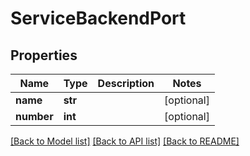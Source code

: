 # ServiceBackendPort

## Properties
Name | Type | Description | Notes
------------ | ------------- | ------------- | -------------
**name** | **str** |  | [optional] 
**number** | **int** |  | [optional] 

[[Back to Model list]](../README.md#documentation-for-models) [[Back to API list]](../README.md#documentation-for-api-endpoints) [[Back to README]](../README.md)



